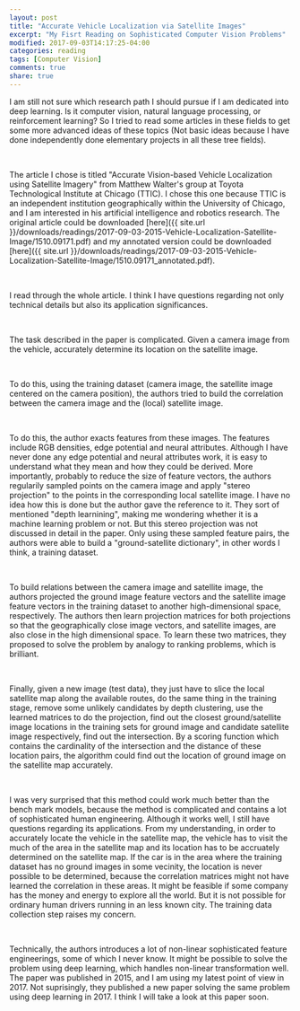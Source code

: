 ```yaml
---
layout: post
title: "Accurate Vehicle Localization via Satellite Images"
excerpt: "My Fisrt Reading on Sophisticated Computer Vision Problems"
modified: 2017-09-03T14:17:25-04:00
categories: reading
tags: [Computer Vision]
comments: true
share: true
---
```


I am still not sure which research path I should pursue if I am dedicated into deep learning. Is it computer vision, natural language processing, or reinforcement learning? So I tried to read some articles in these fields to get some more advanced ideas of these topics (Not basic ideas because I have done independently done elementary projects in all these tree fields).

<br />

The article I chose is titled "Accurate Vision-based Vehicle Localization using Satellite Imagery" from Matthew Walter's group at Toyota Technological Institute at Chicago (TTIC). I chose this one because TTIC is an independent institution geographically within the University of Chicago, and I am interested in his artificial intelligence and robotics research. The original article could be downloaded [here]({{ site.url }}/downloads/readings/2017-09-03-2015-Vehicle-Localization-Satellite-Image/1510.09171.pdf) and my annotated version could be downloaded [here]({{ site.url }}/downloads/readings/2017-09-03-2015-Vehicle-Localization-Satellite-Image/1510.09171_annotated.pdf).

<br />

I read through the whole article. I think I have questions regarding not only technical details but also its application significances.

<br />

The task described in the paper is complicated. Given a camera image from the vehicle, accurately determine its location on the satellite image. 

<br />

To do this, using the training dataset (camera image, the satellite image centered on the camera position), the authors tried to build the correlation between the camera image and the (local) satellite image. 

<br />

To do this, the author exacts features from these images. The features include RGB densities, edge potential and neural attributes. Although I have never done any edge potential and neural attributes work, it is easy to understand what they mean and how they could be derived. More importantly, probably to reduce the size of feature vectors, the authors regularily sampled points on the camera image and apply "stereo projection" to the points in the corresponding local satellite image. I have no idea how this is done but the author gave the reference to it. They sort of mentioned "depth learnining", making me wondering whether it is a machine learning problem or not. But this stereo projection was not discussed in detail in the paper. Only using these sampled feature pairs, the authors were able to build a "ground-satellite dictionary", in other words I think, a training dataset.

<br />

To build relations between the camera image and satellite image, the authors projected the ground image feature vectors and the satellite image feature vectors in the training dataset to another high-dimensional space, respectively. The authors then learn projection matrices for both projections so that the geographically close image vectors, and satellite images, are also close in the high dimensional space. To learn these two matrices, they proposed to solve the problem by analogy to ranking problems, which is brilliant.

<br />

Finally, given a new image (test data), they just have to slice the local satellite map along the available routes, do the same thing in the training stage, remove some unlikely candidates by depth clustering, use the learned matrices to do the projection, find out the closest ground/satellite image locations in the training sets for ground image and candidate satellite image respectively, find out the intersection. By a scoring function which contains the cardinality of the intersection and the distance of these location pairs, the algorithm could find out the location of ground image on the satellite map accurately. 

<br />

I was very surprised that this method could work much better than the bench mark models, because the method is complicated and contains a lot of sophisticated human engineering. Although it works well, I still have questions regarding its applications. From my understanding, in order to accurately locate the vehicle in the satellite map, the vehicle has to visit the much of the area in the satellite map and its location has to be accruately determined on the satellite map. If the car is in the area where the training dataset has no ground images in some vecinity, the location is never possible to be determined, because the correlation matrices might not have learned the correlation in these areas. It might be feasible if some company has the money and energy to explore all the world. But it is not possible for ordinary human drivers running in an less known city. The training data collection step raises my concern. 

<br />

Technically, the authors introduces a lot of non-linear sophisticated feature engineerings, some of which I never know. It might be possible to solve the problem using deep learning, which handles non-linear transformation well. The paper was published in 2015, and I am using my latest point of view in 2017. Not suprisingly, they published a new paper solving the same problem using deep learning in 2017. I think I will take a look at this paper soon.